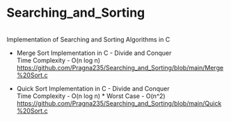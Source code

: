 # Searching_and_Sorting
<br>Implementation of Searching and Sorting Algorithms in C

* Merge Sort Implementation in C - Divide and Conquer
<br>Time Complexity - O(n log n)
<br>https://github.com/Pragna235/Searching_and_Sorting/blob/main/Merge%20Sort.c

* Quick Sort Implementation in C - Divide and Conquer
<br>Time Complexity - O(n log n) * Worst Case - O(n^2)
<br>https://github.com/Pragna235/Searching_and_Sorting/blob/main/Quick%20Sort.c
   

